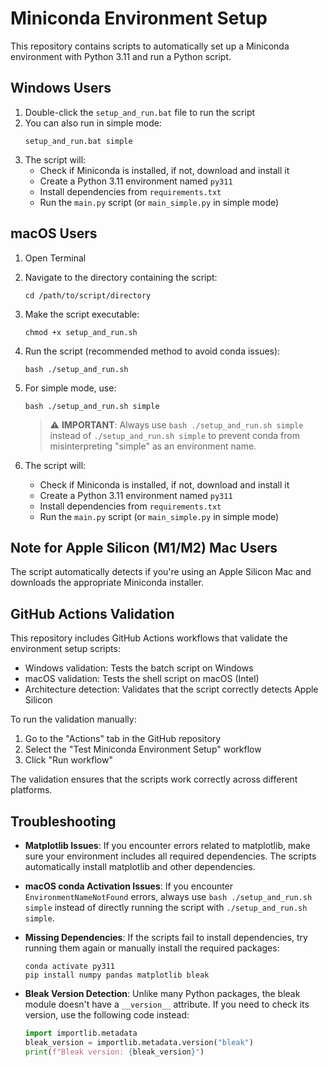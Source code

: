 # Miniconda Environment Setup

This repository contains scripts to automatically set up a Miniconda environment with Python 3.11 and run a Python script.

## Windows Users

1. Double-click the `setup_and_run.bat` file to run the script
2. You can also run in simple mode:
   ```
   setup_and_run.bat simple
   ```
3. The script will:
   - Check if Miniconda is installed, if not, download and install it
   - Create a Python 3.11 environment named `py311`
   - Install dependencies from `requirements.txt`
   - Run the `main.py` script (or `main_simple.py` in simple mode)

## macOS Users

1. Open Terminal
2. Navigate to the directory containing the script:
   ```
   cd /path/to/script/directory
   ```
3. Make the script executable:
   ```
   chmod +x setup_and_run.sh
   ```
4. Run the script (recommended method to avoid conda issues):
   ```
   bash ./setup_and_run.sh
   ```
5. For simple mode, use:
   ```
   bash ./setup_and_run.sh simple
   ```
   
   > ⚠️ **IMPORTANT**: Always use `bash ./setup_and_run.sh simple` instead of `./setup_and_run.sh simple` to prevent conda from misinterpreting "simple" as an environment name.
   
6. The script will:
   - Check if Miniconda is installed, if not, download and install it
   - Create a Python 3.11 environment named `py311`
   - Install dependencies from `requirements.txt`
   - Run the `main.py` script (or `main_simple.py` in simple mode)

## Note for Apple Silicon (M1/M2) Mac Users

The script automatically detects if you're using an Apple Silicon Mac and downloads the appropriate Miniconda installer.

## GitHub Actions Validation

This repository includes GitHub Actions workflows that validate the environment setup scripts:

- Windows validation: Tests the batch script on Windows
- macOS validation: Tests the shell script on macOS (Intel)
- Architecture detection: Validates that the script correctly detects Apple Silicon

To run the validation manually:
1. Go to the "Actions" tab in the GitHub repository
2. Select the "Test Miniconda Environment Setup" workflow
3. Click "Run workflow"

The validation ensures that the scripts work correctly across different platforms.

## Troubleshooting

- **Matplotlib Issues**: If you encounter errors related to matplotlib, make sure your environment includes all required dependencies. The scripts automatically install matplotlib and other dependencies.
  
- **macOS conda Activation Issues**: If you encounter `EnvironmentNameNotFound` errors, always use `bash ./setup_and_run.sh simple` instead of directly running the script with `./setup_and_run.sh simple`.

- **Missing Dependencies**: If the scripts fail to install dependencies, try running them again or manually install the required packages:
  ```
  conda activate py311
  pip install numpy pandas matplotlib bleak
  ```

- **Bleak Version Detection**: Unlike many Python packages, the bleak module doesn't have a `__version__` attribute. If you need to check its version, use the following code instead:
  ```python
  import importlib.metadata
  bleak_version = importlib.metadata.version("bleak")
  print(f"Bleak version: {bleak_version}")
  ``` 